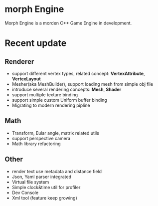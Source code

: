 # morph Engine 
Morph Engine is a morden C++ Game Engine in development.

# Recent update
## Renderer
* support different vertex types, related concept: **VertexAttribute**, **VertexLayout**
* Mesher(aka MeshBuilder), support loading mesh from simple obj file
* introduce several rendering concepts: **Mesh**, **Shader**
* support multiple texture binding
* support simple custom Uniform buffer binding
* Migrating to modern rendering pipline

## Math
* Transform, Eular angle, matrix related utils
* support perspective camera
* Math library refactoring

## Other
* render text use metadata and distance field
* Json, Yaml parser integrated
* Virtual file system
* Simple clock&time util for profiler
* Dev Console
* Xml tool (feature keep growing)
